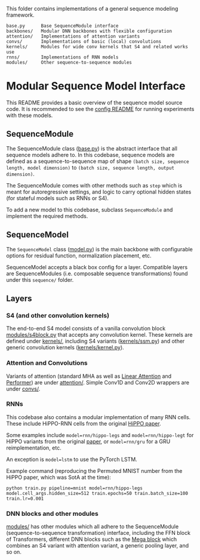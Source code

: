 This folder contains implementations of a general sequence modeling framework.

```
base.py      Base SequenceModule interface
backbones/   Modular DNN backbones with flexible configuration
attention/   Implementations of attention variants
convs/       Implementations of basic (local) convolutions
kernels/     Modules for wide conv kernels that S4 and related works use
rnns/        Implementations of RNN models
modules/     Other sequence-to-sequence modules
```

# Modular Sequence Model Interface

This README provides a basic overview of the sequence model source code.
It is recommended to see the [config README](/configs/model/README.md) for running experiments with these models.


## SequenceModule
The SequenceModule class ([base.py](base.py)) is the abstract interface that all sequence models adhere to.
In this codebase, sequence models are defined as a sequence-to-sequence map of shape `(batch size, sequence length, model dimension)` to `(batch size, sequence length, output dimension)`.

The SequenceModule comes with other methods such as `step` which is meant for autoregressive settings, and logic to carry optional hidden states (for stateful models such as RNNs or S4).

To add a new model to this codebase, subclass `SequenceModule` and implement the required methods.

## SequenceModel
The `SequenceModel` class ([model.py](model.py)) is the main backbone with configurable options for residual function, normalization placement, etc.

SequenceModel accepts a black box config for a layer. Compatible layers are SequenceModules (i.e. composable sequence transformations) found under this `sequence/` folder.

## Layers

### S4 (and other convolution kernels)

The end-to-end S4 model consists of a vanilla convolution block [modules/s4block.py](modules/s4block.py) that accepts any convolution kernel.
These kernels are defined under [kernels/](kernels/), including S4 variants ([kernels/ssm.py](./kernels/ssm.py)) and other generic convolution kernels ([kernels/kernel.py](./kernels/kernel.py)).

### Attention and Convolutions

Variants of attention (standard MHA as well as [Linear Attention](https://arxiv.org/abs/2006.16236) and [Performer](https://arxiv.org/abs/2009.14794)) are under [attention/](attention/).
Simple Conv1D and Conv2D wrappers are under [convs/](convs/).

### RNNs

This codebase also contains a modular implementation of many RNN cells.
These include HiPPO-RNN cells from the original [HiPPO paper](https://arxiv.org/abs/2008.07669).

Some examples include `model=rnn/hippo-legs` and `model=rnn/hippo-legt` for HiPPO variants from the original [paper](https://arxiv.org/abs/2008.07669), or `model=rnn/gru` for a GRU reimplementation, etc.

An exception is `model=lstm` to use the PyTorch LSTM.

Example command (reproducing the Permuted MNIST number from the HiPPO paper, which was SotA at the time):
```
python train.py pipeline=mnist model=rnn/hippo-legs model.cell_args.hidden_size=512 train.epochs=50 train.batch_size=100 train.lr=0.001
```

### DNN blocks and other modules

[modules/](modules/) has other modules which all adhere to the SequenceModule (sequence-to-sequence transformation) interface, including the FFN block of Transformers, different DNN blocks such as the [Mega block](https://arxiv.org/abs/2209.10655) which combines an S4 variant with attention variant, a generic pooling layer, and so on.
